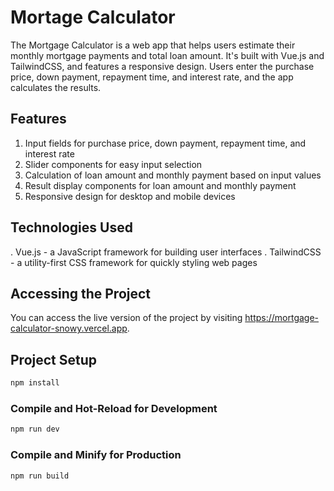 # Mortage Calculator

The Mortgage Calculator is a web app that helps users estimate their monthly mortgage payments and total loan amount. It's built with Vue.js and TailwindCSS, and features a responsive design. Users enter the purchase price, down payment, repayment time, and interest rate, and the app calculates the results.

## Features

1. Input fields for purchase price, down payment, repayment time, and interest rate
2. Slider components for easy input selection
3. Calculation of loan amount and monthly payment based on input values
4. Result display components for loan amount and monthly payment
5. Responsive design for desktop and mobile devices

## Technologies Used

. Vue.js - a JavaScript framework for building user interfaces
. TailwindCSS - a utility-first CSS framework for quickly styling web pages


## Accessing the Project

You can access the live version of the project by visiting https://mortgage-calculator-snowy.vercel.app.

## Project Setup

```sh
npm install
```

### Compile and Hot-Reload for Development

```sh
npm run dev
```

### Compile and Minify for Production

```sh
npm run build
```
